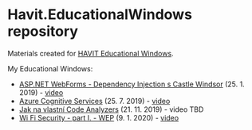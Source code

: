 # Havit.EducationalWindows repository
Materials created for [HAVIT Educational Windows](https://www.youtube.com/user/HAVITcz).

My Educational Windows:
- [ASP.NET WebForms - Dependency Injection s Castle Windsor](https://github.com/vaclavek/Havit.CastleWindsor.WebForms) (25. 1. 2019) - [video](https://youtu.be/wBfKETZuEVA)
- [Azure Cognitive Services](Azure%20Cognitive%20Services) (25. 7. 2019) - [video](https://youtu.be/fSyj8NYyqtw)
- [Jak na vlastní Code Analyzers](Code%20Analyzers) (21. 11. 2019) - video TBD
- [Wi Fi Security - part I. - WEP](Wi-Fi%20Security%201%20-%20WEP) (9. 1. 2020) - [video](https://youtu.be/W2orIu107Vw)
